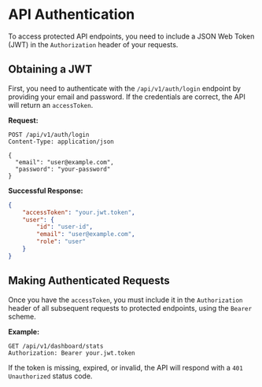 # API Authentication

To access protected API endpoints, you need to include a JSON Web Token (JWT) in the `Authorization` header of your requests.

## Obtaining a JWT

First, you need to authenticate with the `/api/v1/auth/login` endpoint by providing your email and password. If the credentials are correct, the API will return an `accessToken`.

**Request:**

```http
POST /api/v1/auth/login
Content-Type: application/json

{
  "email": "user@example.com",
  "password": "your-password"
}
```

**Successful Response:**

```json
{
	"accessToken": "your.jwt.token",
	"user": {
		"id": "user-id",
		"email": "user@example.com",
		"role": "user"
	}
}
```

## Making Authenticated Requests

Once you have the `accessToken`, you must include it in the `Authorization` header of all subsequent requests to protected endpoints, using the `Bearer` scheme.

**Example:**

```http
GET /api/v1/dashboard/stats
Authorization: Bearer your.jwt.token
```

If the token is missing, expired, or invalid, the API will respond with a `401 Unauthorized` status code.
